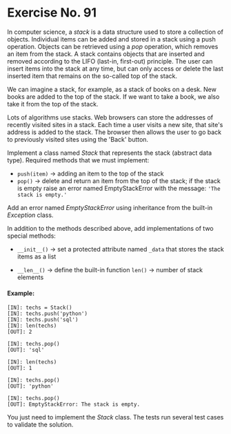 # Exercise No. 91


In computer science, a *stack* is a data structure used to store a collection of objects. Individual items can be added and stored in a stack using a push operation. Objects can be retrieved using a *pop* operation, which removes an item from the stack. A stack contains objects that are inserted and removed according to the LIFO (last-in, first-out) principle. The user can insert items into the stack at any time, but can only access or delete the last inserted item that remains on the so-called top of the stack.

We can imagine a stack, for example, as a stack of books on a desk. New books are added to the top of the stack. If we want to take a book, we also take it from the top of the stack.

Lots of algorithms use stacks. Web browsers can store the addresses of recently visited sites in a stack. Each time a user visits a new site, that site's address is added to the stack. The browser then allows the user to go back to previously visited sites using the 'Back' button.

Implement a class named *Stack* that represents the stack (abstract data type). Required methods that we must implement:
-   `push(item)` -> adding an item to the top of the stack
-   `pop()` -> delete and return an item from the top of the stack; if the stack is empty raise an error named EmptyStackError with the message: `'The stack is empty.'`



Add an error named *EmptyStackError* using inheritance from the built-in *Exception* class.

In addition to the methods described above, add implementations of two special methods:

-   `__init__()` -> set a protected attribute named `_data` that stores the stack items as a list

-   `__len__()` -> define the built-in function `len()` -> number of stack elements


#### Example:


    [IN]: techs = Stack()
    [IN]: techs.push('python')
    [IN]: techs.push('sql')
    [IN]: len(techs)
    [OUT]: 2
     
    [IN]: techs.pop()
    [OUT]: 'sql'
     
    [IN]: len(techs)
    [OUT]: 1
     
    [IN]: techs.pop()
    [OUT]: 'python'
     
    [IN]: techs.pop()
    [OUT]: EmptyStackError: The stack is empty.


You just need to implement the *Stack* class. The tests run several test cases to validate the solution.